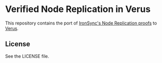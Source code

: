 # Verified Node Replication in Verus

This repository contains the port of [IronSync's Node Replication proofs](https://github.com/secure-foundations/ironsync-osdi2023/tree/osdi2023-artifact/concurrency/node-replication) to [Verus](https://github.com/verus-lang/verus).


## License

See the LICENSE file.
